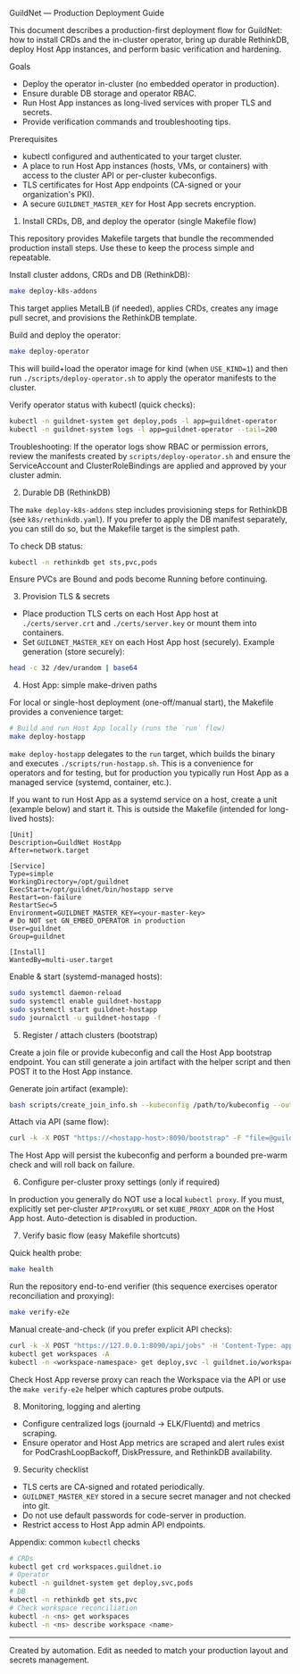 GuildNet — Production Deployment Guide

This document describes a production-first deployment flow for GuildNet: how to install CRDs and the in-cluster operator, bring up durable RethinkDB, deploy Host App instances, and perform basic verification and hardening.

Goals

- Deploy the operator in-cluster (no embedded operator in production).
- Ensure durable DB storage and operator RBAC.
- Run Host App instances as long-lived services with proper TLS and secrets.
- Provide verification commands and troubleshooting tips.

Prerequisites

- kubectl configured and authenticated to your target cluster.
- A place to run Host App instances (hosts, VMs, or containers) with access to the cluster API or per-cluster kubeconfigs.
- TLS certificates for Host App endpoints (CA-signed or your organization's PKI).
- A secure `GUILDNET_MASTER_KEY` for Host App secrets encryption.

1) Install CRDs, DB, and deploy the operator (single Makefile flow)

This repository provides Makefile targets that bundle the recommended production install steps. Use these to keep the process simple and repeatable.

Install cluster addons, CRDs and DB (RethinkDB):

```bash
make deploy-k8s-addons
```

This target applies MetalLB (if needed), applies CRDs, creates any image pull secret, and provisions the RethinkDB template.

Build and deploy the operator:

```bash
make deploy-operator
```

This will build+load the operator image for kind (when `USE_KIND=1`) and then run `./scripts/deploy-operator.sh` to apply the operator manifests to the cluster.

Verify operator status with kubectl (quick checks):

```bash
kubectl -n guildnet-system get deploy,pods -l app=guildnet-operator
kubectl -n guildnet-system logs -l app=guildnet-operator --tail=200
```

Troubleshooting: If the operator logs show RBAC or permission errors, review the manifests created by `scripts/deploy-operator.sh` and ensure the ServiceAccount and ClusterRoleBindings are applied and approved by your cluster admin.

2) Durable DB (RethinkDB)

The `make deploy-k8s-addons` step includes provisioning steps for RethinkDB (see `k8s/rethinkdb.yaml`). If you prefer to apply the DB manifest separately, you can still do so, but the Makefile target is the simplest path.

To check DB status:

```bash
kubectl -n rethinkdb get sts,pvc,pods
```

Ensure PVCs are Bound and pods become Running before continuing.

3) Provision TLS & secrets

- Place production TLS certs on each Host App host at `./certs/server.crt` and `./certs/server.key` or mount them into containers.
- Set `GUILDNET_MASTER_KEY` on each Host App host (securely). Example generation (store securely):

```bash
head -c 32 /dev/urandom | base64
```

4) Host App: simple make-driven paths

For local or single-host deployment (one-off/manual start), the Makefile provides a convenience target:

```bash
# Build and run Host App locally (runs the `run` flow)
make deploy-hostapp
```

`make deploy-hostapp` delegates to the `run` target, which builds the binary and executes `./scripts/run-hostapp.sh`. This is a convenience for operators and for testing, but for production you typically run Host App as a managed service (systemd, container, etc.).

If you want to run Host App as a systemd service on a host, create a unit (example below) and start it. This is outside the Makefile (intended for long-lived hosts):

```
[Unit]
Description=GuildNet HostApp
After=network.target

[Service]
Type=simple
WorkingDirectory=/opt/guildnet
ExecStart=/opt/guildnet/bin/hostapp serve
Restart=on-failure
RestartSec=5
Environment=GUILDNET_MASTER_KEY=<your-master-key>
# Do NOT set GN_EMBED_OPERATOR in production
User=guildnet
Group=guildnet

[Install]
WantedBy=multi-user.target
```

Enable & start (systemd-managed hosts):

```bash
sudo systemctl daemon-reload
sudo systemctl enable guildnet-hostapp
sudo systemctl start guildnet-hostapp
sudo journalctl -u guildnet-hostapp -f
```

5) Register / attach clusters (bootstrap)

Create a join file or provide kubeconfig and call the Host App bootstrap endpoint. You can still generate a join artifact with the helper script and then POST it to the Host App instance.

Generate join artifact (example):

```bash
bash scripts/create_join_info.sh --kubeconfig /path/to/kubeconfig --out guildnet.config
```

Attach via API (same flow):

```bash
curl -k -X POST "https://<hostapp-host>:8090/bootstrap" -F "file=@guildnet.config"
```

The Host App will persist the kubeconfig and perform a bounded pre-warm check and will roll back on failure.

6) Configure per-cluster proxy settings (only if required)

In production you generally do NOT use a local `kubectl proxy`. If you must, explicitly set per-cluster `APIProxyURL` or set `KUBE_PROXY_ADDR` on the Host App host. Auto-detection is disabled in production.


7) Verify basic flow (easy Makefile shortcuts)

Quick health probe:

```bash
make health
```

Run the repository end-to-end verifier (this sequence exercises operator reconciliation and proxying):

```bash
make verify-e2e
```

Manual create-and-check (if you prefer explicit API checks):

```bash
curl -k -X POST "https://127.0.0.1:8090/api/jobs" -H 'Content-Type: application/json' -d '{"image":"codercom/code-server:4.90.3","name":"verify-e2e"}'
kubectl get workspaces -A
kubectl -n <workspace-namespace> get deploy,svc -l guildnet.io/workspace=verify-e2e
```

Check Host App reverse proxy can reach the Workspace via the API or use the `make verify-e2e` helper which captures probe outputs.

8) Monitoring, logging and alerting

- Configure centralized logs (journald -> ELK/Fluentd) and metrics scraping.
- Ensure operator and Host App metrics are scraped and alert rules exist for PodCrashLoopBackoff, DiskPressure, and RethinkDB availability.

9) Security checklist

- TLS certs are CA-signed and rotated periodically.
- `GUILDNET_MASTER_KEY` stored in a secure secret manager and not checked into git.
- Do not use default passwords for code-server in production.
- Restrict access to Host App admin API endpoints.

Appendix: common `kubectl` checks

```bash
# CRDs
kubectl get crd workspaces.guildnet.io
# Operator
kubectl -n guildnet-system get deploy,svc,pods
# DB
kubectl -n rethinkdb get sts,pvc
# Check workspace reconciliation
kubectl -n <ns> get workspaces
kubectl -n <ns> describe workspace <name>
```


---
Created by automation. Edit as needed to match your production layout and secrets management.
